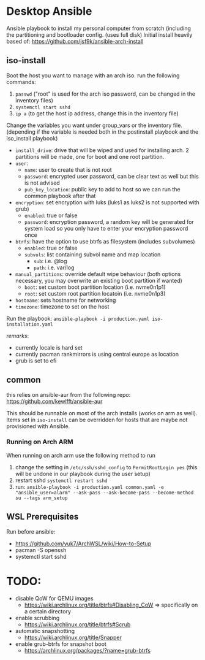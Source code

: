# Desktop Ansible

Ansible playbook to install my personal computer from scratch (including the partitioning and bootloader config. (uses full disk)
Initial install heavily based of: https://github.com/jsf9k/ansible-arch-install

## iso-install

Boot the host you want to manage with an arch iso. run the following commands:

1. `passwd` ("root" is used for the arch iso password, can be changed in the inventory files)
2. `systemctl start sshd`
3. `ip a` (to get the host ip address, change this in the inventory file)

Change the variables you want under group_vars or the inventory file. (depending if the variable is needed both in the postinstall playbook and the iso_install playbook)
- `install_drive`: drive that will be wiped and used for installing arch. 2 partitions will be made, one for boot and one root partition.
- `user`:
  - `name`: user to create that is not root
  - `password`: encrypted user password, can be clear text as well but this is not advised
  - `pub_key_location`: public key to add to host so we can run the common playbook after that
- `encryption`: set encryption with luks (luks1 as luks2 is not supported with grub)
  - `enabled`: true or false
  - `password`: encryption password, a random key will be generated for system load so you only have to enter your encryption password once
- `btrfs`: have the option to use btrfs as filesystem (includes subvolumes)
  - `enabled`: true or false
  - `subvols`: list containing subvol name and map location
    - `sub`: i.e. @log
    - `path`: i.e. var/log
- `manual_partitions`: override default wipe behaviour (both options necessary, you may overwrite an existing boot partition if wanted)
  - `boot`: set custom boot partition location (i.e. nvme0n1p1)
  - `root`: set custom root partition locatoin (i.e. nvme0n1p3)
- `hostname`: sets hostname for networking
- `timezone`: timezone to set on the host

Run the playbook:
`ansible-playbook -i production.yaml iso-installation.yaml`

*remarks*:
- currently locale is hard set
- currently pacman rankmirrors is using central europe as location
- grub is set to efi

## common
this relies on ansible-aur from the following repo: https://github.com/kewlfft/ansible-aur

This should be runnable on most of the arch installs (works on arm as well). Items set in `iso-install` can be overridden for hosts that are maybe not provisioned with Ansible.

### Running on Arch ARM
When running on arch arm use the following method to run
1) change the setting in `/etc/ssh/sshd_config` to `PermitRootLogin yes`
(this will be undone in our playbook during the user setup)
2) restart sshd `systemctl restart sshd`
3) run: `ansible-playbook -i production.yaml common.yaml -e "ansible_user=alarm" --ask-pass --ask-become-pass --become-method su --tags arm_setup`

## WSL Prerequisites

Run before ansible:
- https://github.com/yuk7/ArchWSL/wiki/How-to-Setup
- pacman -S openssh
- systemctl start sshd

# TODO: 
- disable QoW for QEMU images
  - https://wiki.archlinux.org/title/btrfs#Disabling_CoW => specifically on a certain directory
- enable scrubbing
  - https://wiki.archlinux.org/title/btrfs#Scrub
- automatic snapshotting
  - https://wiki.archlinux.org/title/Snapper
- enable grub-btrfs for snapshot boot
  - https://archlinux.org/packages/?name=grub-btrfs